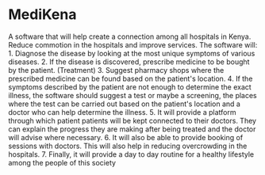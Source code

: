 # MediKena
A software that will help create a connection among all hospitals in Kenya. Reduce commotion in the hospitals and improve services. The software will:    1. Diagnose the disease by looking at the most unique symptoms of various diseases.     2. If the disease is discovered, prescribe medicine to be bought by the patient. (Treatment)     3. Suggest pharmacy shops where the prescribed medicine can be found based on the patient's location.     4. If the symptoms described by the patient are not enough to determine the exact illness, the software should suggest a test or maybe a screening, the places where the test can be carried out based on the patient's location and a doctor who can help determine the illness.     5. It will provide a platform through which patient patients will be kept connected to their doctors. They can explain the progress they are making after being treated and the doctor will advise where necessary.    6. It will also be able to provide booking of sessions with doctors. This will also help in reducing overcrowding in the hospitals.    7. Finally, it will provide a day to day routine for a healthy lifestyle among the people of this society

